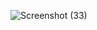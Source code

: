 ![Screenshot (33)](https://user-images.githubusercontent.com/76491940/111518470-7a979f80-872c-11eb-8647-de473fa38a6b.png)
